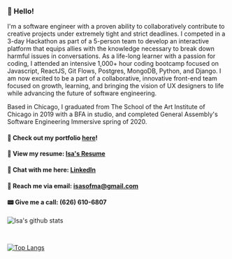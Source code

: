 ### 🐞 Hello! 
I'm a software engineer with a proven ability to collaboratively contribute to creative projects under extremely tight and strict deadlines. I competed in a 3-day Hackathon as part of a 5-person team to develop an interactive platform that equips allies with the knowledge necessary to break down harmful issues in conversations. As a life-long learner with a passion for coding, I attended an intensive 1,000+ hour coding bootcamp focused on Javascript, ReactJS, Git Flows, Postgres, MongoDB, Python, and Django. I am now excited to be a part of a collaborative, innovative front-end team focused on growth, learning, and bringing the vision of UX designers to life while advancing the future of software engineering.

Based in Chicago, I graduated from The School of the Art Institute of Chicago in 2019 with a BFA in studio, and completed General Assembly's Software Engineering Immersive spring of 2020.
<br>

#### 🧺 Check out my portfolio <a href="https://www.isasofiamartinez.com/">here</a>!

#### 📄 View my resume: <a href="https://docs.google.com/document/d/1q4jYfynUwiK7HCCC7eFhrSbU2SEFtOcHqlJ2sO3vDgE">Isa's Resume</a>

#### 📎 Chat with me here: <a href="https://www.linkedin.com/in/isa-sofia-martinez/">LinkedIn</a>

#### 🦋 Reach me via email: <a href="mailto:isasofma@gmail.com">isasofma@gmail.com</a>

#### 📟 Give me a call: (626) 610-6807

![Isa's github stats](https://github-readme-stats.vercel.app/api?username=isama22&show_icons=true&theme=light)

<br>

[![Top Langs](https://github-readme-stats.vercel.app/api/top-langs/?username=isama22&layout=compact)](https://github.com/isama22/github-readme-stats)
